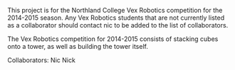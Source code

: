 This project is for the Northland College Vex Robotics competition for the 2014-2015 season. Any Vex Robotics students that are not currently listed as a collaborator should contact nic to be added to the list of collaborators.

The Vex Robotics competition for 2014-2015 consists of stacking cubes onto a tower, as well as building the tower itself.

Collaborators:
Nic
Nick